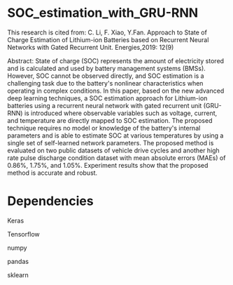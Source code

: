 # SOC_estimation_with_GRU-RNN
This research is cited from: C. Li, F. Xiao, Y.Fan. Approach to State of Charge Estimation of Lithium-ion Batteries based on Recurrent Neural Networks with Gated Recurrent Unit. Energies,2019: 12(9)

Abstract:
State of charge (SOC) represents the amount of electricity stored and is calculated and used by battery management systems (BMSs). However, SOC cannot be observed directly, and SOC estimation is a challenging task due to the battery's nonlinear characteristics when operating in complex conditions. In this paper, based on the new advanced deep learning techniques, a SOC estimation approach for Lithium-ion batteries using a recurrent neural network with gated recurrent unit (GRU-RNN) is introduced where observable variables such as voltage, current, and temperature are directly mapped to SOC estimation. The proposed technique requires no model or knowledge of the battery's internal parameters and is able to estimate SOC at various temperatures by using a single set of self-learned network parameters. The proposed method is evaluated on two public datasets of vehicle drive cycles and another high rate pulse discharge condition dataset with mean absolute errors (MAEs) of 0.86%, 1.75%, and 1.05%. Experiment results show that the proposed method is accurate and robust.

# Dependencies
Keras

Tensorflow

numpy

pandas

sklearn

